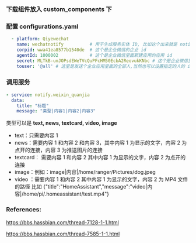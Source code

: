 

### 下载组件放入 custom_components 下

### 配置 configurations.yaml

``` yaml
  - platform: Qiyewechat
    name: wechatnotify 			# 用于生成服务实体 ID, 比如这个出来就是 notify.wechatnotify
    corpid: wwa41ea8577b1540de 	# 这个是企业微信的企业 id
    agentId: 1000002 			# 这个是企业微信里面新建应用的应用 id
    secret: MLTkB-unJOPsdEWeTVcQuPFcHM50EcbA2ReovukKNbc # 这个是企业微信里面新建应用的应用 secret
    touser: '@all' # 这里是发送个企业应用里面的全部人,当然也可以设置指定的人的 id,具体再企业微信里面设置
```

### 调用服务

``` yaml
- service: notify.weixin_quanjia
  data:
    title: "标题"
    message: "类型|内容1|内容2|内容3"   

```

类型可以是 **text, news, textcard, video, image**
- text：只需要内容 1  
- news：需要内容 1 和内容 2 和内容 3，其中内容 1 为显示的文字，内容 2 为点开的连接，内容 3 为推送图片的连接
- textcard： 需要内容 1 和内容 2 其中内容 1 为显示的文字，内容 2 为点开的连接
- image：例如：image|内容|/home/ranger/Pictures/dog.jpeg
- video ：需要内容 1 和内容 2 其中内容 1 为显示的文字，内容 2 为 MP4 文件的路径  比如 {"title":"HomeAssistant","message":"video|内容|/home/pi/.homeassistant/test.mp4"}



### References:

https://bbs.hassbian.com/thread-7128-1-1.html

https://bbs.hassbian.com/thread-7585-1-1.html